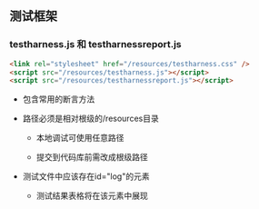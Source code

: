 ## 测试框架

### testharness.js 和 testharnessreport.js

```html
<link rel="stylesheet" href="/resources/testharness.css" />
<script src="/resources/testharness.js"></script>
<script src="/resources/testharnessreport.js"></script>
```

* 包含常用的断言方法

* 路径必须是相对根级的/resources目录

    * 本地调试可使用任意路径

    * 提交到代码库前需改成根级路径

* 测试文件中应该存在id="log"的元素

    * 测试结果表格将在该元素中展现
